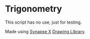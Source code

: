 # Trigonometry
This script has no use, just for testing.

Made using [Synapse X]("https://x.synapse.to") [Drawing Library]("https://x.synapse.to/docs/reference/drawing_lib.html").
